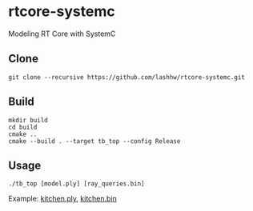 # rtcore-systemc
Modeling RT Core with SystemC

## Clone
```shell
git clone --recursive https://github.com/lashhw/rtcore-systemc.git
```

## Build
```shell
mkdir build
cd build
cmake ..
cmake --build . --target tb_top --config Release
```

## Usage
```shell
./tb_top [model.ply] [ray_queries.bin]
```
Example: [kitchen.ply](https://drive.google.com/file/d/1a9jkAWW94ez3sJRQ8pJa9crPwDPc2m5P/view?usp=sharing), [kitchen.bin](https://drive.google.com/file/d/125fEeSPRotU1eA4HJ4FtO8Qh9pM6q_gk/view?usp=sharing)
